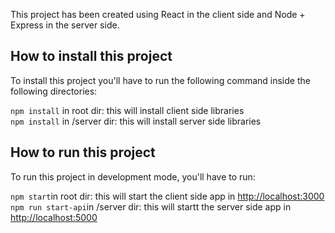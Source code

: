 This project has been created using React in the client side and Node + Express in the server side.

## How to install this project

To install this project you'll have to run the following command inside the following directories:

`npm install` in root dir: this will install client side libraries </br>
`npm install` in /server dir: this will install server side libraries

## How to run this project

To run this project in development mode, you'll have to run:

`npm start`in root dir: this will start the client side app in [http://localhost:3000](http://localhost:3000) </br>
`npm run start-api`in /server dir: this will startt the server side app in [http://localhost:5000](http://localhost:5000)
